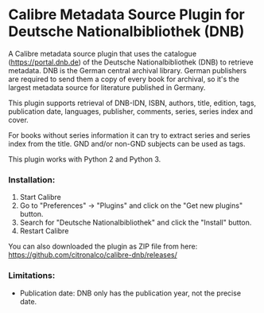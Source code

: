 # Calibre Metadata Source Plugin for Deutsche Nationalbibliothek (DNB)

A Calibre metadata source plugin that uses the catalogue (https://portal.dnb.de) of the Deutsche Nationalbibliothek (DNB) to retrieve metadata. DNB is the German central archival library. German publishers are required to send them a copy of every book for archival, so it's the largest metadata source for literature published in Germany.

This plugin supports retrieval of DNB-IDN, ISBN, authors, title, edition, tags, publication date, languages, publisher, comments, series, series index and cover.

For books without series information it can try to extract series and series index from the title.
GND and/or non-GND subjects can be used as tags.

This plugin works with Python 2 and Python 3.

### Installation:

1. Start Calibre
1. Go to "Preferences" -> "Plugins" and click on the "Get new plugins" button.
1. Search for "Deutsche Nationalbibliothek" and click the "Install" button.
1. Restart Calibre

You can also downloaded the plugin as ZIP file from here: https://github.com/citronalco/calibre-dnb/releases/

### Limitations:

- Publication date: DNB only has the publication year, not the precise date.

